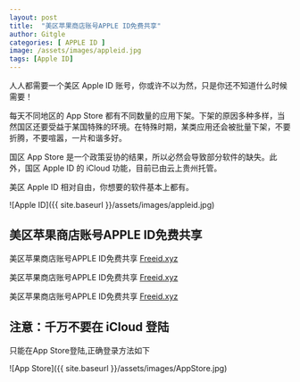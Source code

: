 ```yaml
---
layout: post
title:  "美区苹果商店账号APPLE ID免费共享"
author: Gitgle
categories: [ APPLE ID ]
image: /assets/images/appleid.jpg
tags: [Apple ID]
---
```

人人都需要一个美区 Apple ID 账号，你或许不以为然，只是你还不知道什么时候需要！

每天不同地区的 App Store 都有不同数量的应用下架。下架的原因多种多样，当然国区还要受益于某国特殊的环境。在特殊时期，某类应用还会被批量下架，不要折腾，不要喧嚣，一片和谐多好。

国区 App Store 是一个政策妥协的结果，所以必然会导致部分软件的缺失。此外，国区 Apple ID 的 iCloud 功能，目前已由云上贵州托管。

美区 Apple ID 相对自由，你想要的软件基本上都有。


![Apple ID]({{ site.baseurl }}/assets/images/appleid.jpg)

## 美区苹果商店账号APPLE ID免费共享


美区苹果商店账号APPLE ID免费共享 [Freeid.xyz](https://feeid.xyz/)

美区苹果商店账号APPLE ID免费共享 [Freeid.xyz](https://feeid.xyz/)

美区苹果商店账号APPLE ID免费共享 [Freeid.xyz](https://feeid.xyz/)

## 注意：千万不要在 iCloud 登陆

只能在App Store登陆,正确登录方法如下

![App Store]({{ site.baseurl }}/assets/images/AppStore.jpg)
